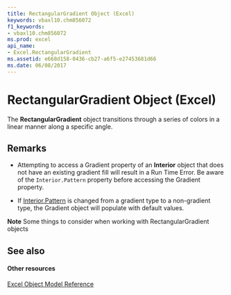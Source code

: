 ```yaml
---
title: RectangularGradient Object (Excel)
keywords: vbaxl10.chm856072
f1_keywords:
- vbaxl10.chm856072
ms.prod: excel
api_name:
- Excel.RectangularGradient
ms.assetid: e668d158-0436-cb27-a6f5-e27453681d66
ms.date: 06/08/2017
---
```



# RectangularGradient Object (Excel)

The **RectangularGradient** object transitions through a series of colors in a linear manner along a specific angle.


## Remarks


- Attempting to access a Gradient property of an **Interior** object that does not have an existing gradient fill will result in a Run Time Error. Be aware of the `Interior.Pattern` property before accessing the Gradient property.
    
- If [Interior.Pattern](interior-pattern-property-excel.md) is changed from a gradient type to a non-gradient type, the Gradient object will populate with default values.
    

 **Note**  Some things to consider when working with RectangularGradient objects


## See also


#### Other resources



[Excel Object Model Reference](http://msdn.microsoft.com/library/11ea8598-8a20-92d5-f98b-0da04263bf2c%28Office.15%29.aspx)


